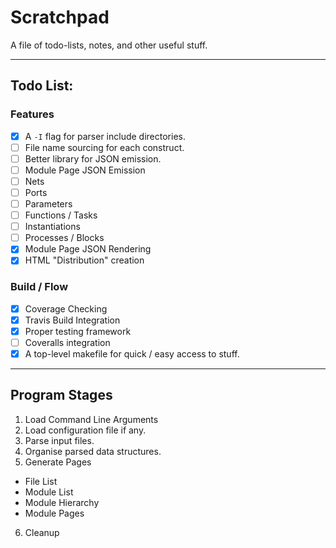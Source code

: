
# Scratchpad

A file of todo-lists, notes, and other useful stuff.

---

## Todo List:

### Features

- [X] A `-I` flag for parser include directories.
- [ ] File name sourcing for each construct.
- [ ] Better library for JSON emission.
- [ ] Module Page JSON Emission
 - [ ] Nets
 - [ ] Ports
 - [ ] Parameters
 - [ ] Functions / Tasks
 - [ ] Instantiations
 - [ ] Processes / Blocks
- [X] Module Page JSON Rendering
- [X] HTML "Distribution" creation

### Build / Flow

- [X] Coverage Checking
- [X] Travis Build Integration
- [X] Proper testing framework
- [ ] Coveralls integration
- [X] A top-level makefile for quick / easy access to stuff.

---

## Program Stages

1. Load Command Line Arguments
2. Load configuration file if any.
3. Parse input files.
4. Organise parsed data structures.
5. Generate Pages
 - File List
 - Module List
 - Module Hierarchy
 - Module Pages
6. Cleanup

